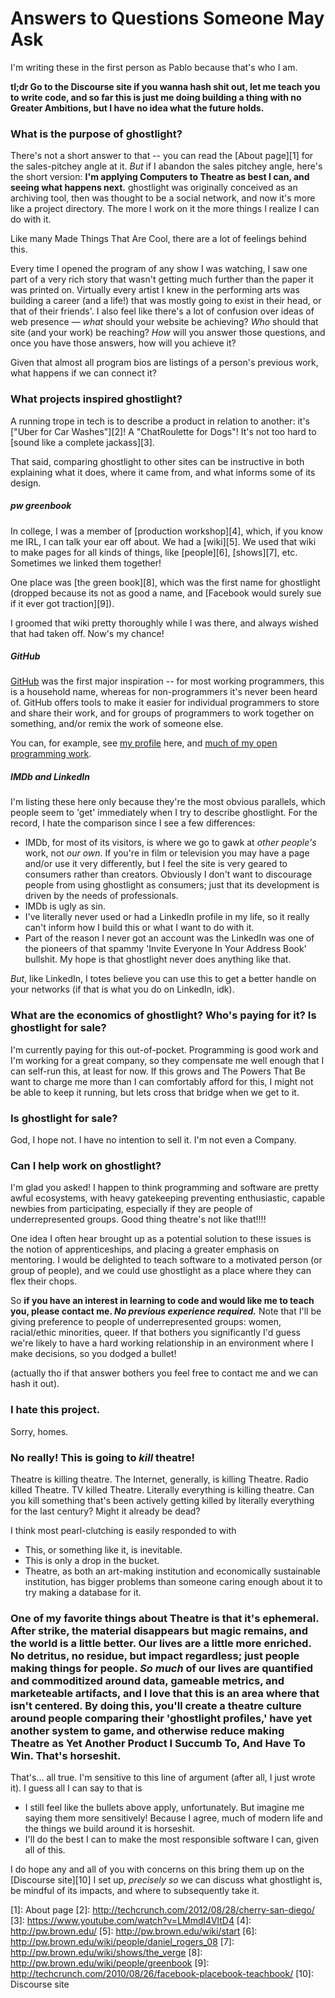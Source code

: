 # Answers to Questions Someone May Ask

I'm writing these in the first person as Pablo because that's who I am.

**tl;dr Go to the Discourse site if you wanna hash shit out, let me teach you to
write code, and so far this is just me doing building a thing with no Greater
Ambitions, but I have no idea what the future holds.**

### What is the purpose of ghostlight?

There's not a short answer to that -- you can read the [About page][1] for the
sales-pitchey angle at it. _But_ if I abandon the sales pitchey angle, here's
the short version: **I'm applying Computers to Theatre as best I can, and seeing
what happens next.** ghostlight was originally conceived as an archiving tool,
then was thought to be a social network, and now it's more like a project
directory. The more I work on it the more things I realize I can do with it.

Like many Made Things That Are Cool, there are a lot of feelings behind this.

Every time I opened the program of any show I was watching, I saw one part of a
very rich story that wasn't getting much further than the paper it was printed
on. Virtually every artist I knew in the performing arts was building a career
(and a life!) that was mostly going to exist in their head, or that of their
friends'. I also feel like there's a lot of confusion over ideas of web presence
— _what_ should your website be achieving? _Who_ should that site (and your
work) be reaching?  _How_ will you answer those questions, and once you have
those answers, how will you achieve it?

Given that almost all program bios are listings of a person's previous work,
what happens if we can connect it?

### What projects inspired ghostlight?

A running trope in tech is to describe a product in relation to another: it's
["Uber for Car Washes"][2]! A "ChatRoulette for Dogs"! It's not too hard to
[sound like a complete jackass][3].

That said, comparing ghostlight to other sites can be instructive in both
explaining what it does, where it came from, and what informs some of its
design.

##### **pw greenbook**

In college, I was a member of [production workshop][4], which, if you know me
IRL, I can talk your ear off about. We had a [wiki][5]. We used that wiki to
make pages for all kinds of things, like [people][6], [shows][7], etc. Sometimes
we linked them together!

One place was [the green book][8], which was the first name for ghostlight
(dropped because its not as good a name, and [Facebook would surely sue if it
ever got traction][9]).

I groomed that wiki pretty thoroughly while I was there, and always wished that
had taken off. Now's my chance!

##### **GitHub**

[GitHub](https://github.com) was the first major inspiration -- for most working
programmers, this is a household name, whereas for non-programmers it's never
been heard of. GitHub offers tools to make it easier for individual programmers 
to store and share their work, and for groups of programmers to work together on
something, and/or remix the work of someone else.

You can, for example, see [my profile](https://github.com/pablo-meier/) here,
and [much of my open programming work](https://github.com/pablo-meier?tab=repositories).

##### **IMDb** and **LinkedIn**

I'm listing these here only because they're the most obvious parallels, which
people seem to 'get' immediately when I try to describe ghostlight. For the
record, I hate the comparison since I see a few differences:

* IMDb, for most of its visitors, is where we go to gawk at _other people's_
  work, not _our own_. If you're in film or television you may have a page
  and/or use it very differently, but I feel the site is very geared to
  consumers rather than creators. Obviously I don't want to
  discourage people from using ghostlight as consumers; just that its
  development is driven by the needs of professionals.
* IMDb is ugly as sin.
* I've literally never used or had a LinkedIn profile in my life, so it really
  can't inform how I build this or what I want to do with it.
* Part of the reason I never got an account was the LinkedIn was one of the
  pioneers of that spammy 'Invite Everyone In Your Address Book' bullshit. My
  hope is that ghostlight never does anything like that.

_But_, like LinkedIn, I totes believe you can use this to get a better handle on
your networks (if that is what you do on LinkedIn, idk).

### What are the economics of ghostlight? Who's paying for it? Is ghostlight for sale?

I'm currently paying for this out-of-pocket. Programming is good work and I'm
working for a great company, so they compensate me well enough that I can
self-run this, at least for now. If this grows and The Powers That Be want to
charge me more than I can comfortably afford for this, I might not be able to
keep it running, but lets cross that bridge when we get to it.

### Is ghostlight for sale?

God, I hope not. I have no intention to sell it. I'm not even a Company.

### Can I help work on ghostlight?

I'm glad you asked! I happen to think programming and software are pretty
awful ecosystems, with heavy gatekeeping preventing enthusiastic, capable
newbies from participating, especially if they are people of underrepresented
groups. Good thing theatre's not like that!!!!

One idea I often hear brought up as a potential solution to these issues is the
notion of apprenticeships, and placing a greater emphasis on mentoring. I would
be delighted to teach software to a motivated person (or group of people), and
we could use ghostlight as a place where they can flex their chops.

So **if you have an interest in learning to code and would like me to teach you,
please contact me. _No previous experience required._** Note that I'll be giving
preference to people of underrepresented groups: women, racial/ethic minorities,
queer. If that bothers you significantly I'd guess we're likely to have a hard
working relationship in an environment where I make decisions, so you dodged a
bullet!

(actually tho if that answer bothers you feel free to contact me and we can hash
it out).

### I hate this project.

Sorry, homes.

### No really! This is going to _kill_ theatre!

Theatre is killing theatre. The Internet, generally, is killing Theatre. Radio
killed Theatre. TV killed Theatre. Literally everything is killing theatre. Can
you kill something that's been actively getting killed by literally everything
for the last century? Might it already be dead?

I think most pearl-clutching is easily responded to with

* This, or something like it, is inevitable.
* This is only a drop in the bucket.
* Theatre, as both an art-making institution and economically sustainable
  institution, has bigger problems than someone caring enough about it to try
  making a database for it.

### One of my favorite things about Theatre is that it's ephemeral. After strike, the material disappears but magic remains, and the world is a little better. Our lives are a little more enriched. No detritus, no residue, but **impact** regardless; just people making things for people. _So much_ of our lives are quantified and commoditized around data, gameable metrics, and marketeable artifacts, and I love that this is an area where that isn't centered. By doing this, you'll create a theatre culture around people comparing their 'ghostlight profiles,' have yet another system to game, and otherwise reduce making Theatre as Yet Another Product I Succumb To, And Have To Win. That's horseshit.

That's... all true. I'm sensitive to this line of argument (after all, I just
wrote it). I guess all I can say to that is

* I still feel like the bullets above apply, unfortunately. But imagine me
  saying them more sensitively! Because I agree, much of modern life and the
  things we build around it is horseshit.
* I'll do the best I can to make the most responsible software I can, given all
  of this.

I do hope any and all of you with concerns on this bring them up on the
[Discourse site][10] I set up, _precisely so_ we can discuss what ghostlight is,
be mindful of its impacts, and where to subsequently take it.

   [1]: About page
   [2]: http://techcrunch.com/2012/08/28/cherry-san-diego/
   [3]: https://www.youtube.com/watch?v=LMmdl4VltD4
   [4]: http://pw.brown.edu/
   [5]: http://pw.brown.edu/wiki/start
   [6]: http://pw.brown.edu/wiki/people/daniel_rogers_08
   [7]: http://pw.brown.edu/wiki/shows/the_verge
   [8]: http://pw.brown.edu/wiki/people/greenbook
   [9]: http://techcrunch.com/2010/08/26/facebook-placebook-teachbook/
   [10]: Discourse site
